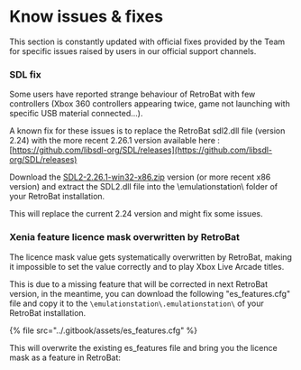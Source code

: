 # Know issues & fixes

This section is constantly updated with official fixes provided by the Team for specific issues raised by users in our official support channels.



### SDL fix

Some users have reported strange behaviour of RetroBat with few controllers (Xbox 360 controllers appearing twice, game not launching with specific USB material connected...).

A known fix for these issues is to replace the RetroBat sdl2.dll file (version 2.24) with the more recent 2.26.1 version available here : [https://github.com/libsdl-org/SDL/releases](https://github.com/libsdl-org/SDL/releases)



Download the [SDL2-2.26.1-win32-x86.zip](https://github.com/libsdl-org/SDL/releases/download/release-2.26.1/SDL2-2.26.1-win32-x86.zip) version (or more recent x86 version) and extract the SDL2.dll file into the \emulationstation\ folder of your RetroBat installation.

This will replace the current 2.24 version and might fix some issues.



### Xenia feature licence mask overwritten by RetroBat

The licence mask value gets systematically overwritten by RetroBat, making it impossible to set the value correctly and to play Xbox Live Arcade titles.

This is due to a missing feature that will be corrected in next RetroBat version, in the meantime, you can download the following "es\_features.cfg" file and copy it to the `\emulationstation\.emulationstation\` of your RetroBat installation.

{% file src="../.gitbook/assets/es_features.cfg" %}

This will overwrite the existing es\_features file and bring you the licence mask as a feature in RetroBat:

<figure><img src="https://i.imgur.com/G7TVdhI.png" alt=""><figcaption></figcaption></figure>

